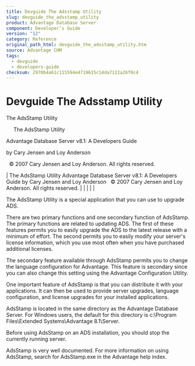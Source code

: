 ```yaml
---
title: Devguide The Adsstamp Utility
slug: devguide_the_adsstamp_utility
product: Advantage Database Server
component: Developer’s Guide
version: "12"
category: Reference
original_path_html: devguide_the_adsstamp_utility.htm
source: Advantage CHM
tags:
  - devguide
  - developers-guide
checksum: 2970b4a61c115594e4719615c14da7122a26f0c4
---
```


# Devguide The Adsstamp Utility

The AdsStamp Utility

     The AdsStamp Utility

Advantage Database Server v8.1: A Developers Guide

by Cary Jensen and Loy Anderson

  © 2007 Cary Jensen and Loy Anderson. All rights reserved.

| The AdsStamp Utility  Advantage Database Server v8.1: A Developers Guide  by Cary Jensen and Loy Anderson    © 2007 Cary Jensen and Loy Anderson. All rights reserved. |  |  |  |  |

The AdsStamp Utility is a special application that you can use to upgrade ADS.

There are two primary functions and one secondary function of AdsStamp. The primary functions are related to updating ADS. The first of these features permits you to easily upgrade the ADS to the latest release with a minimum of effort. The second permits you to easily modify your server's license information, which you use most often when you have purchased additional licenses.

The secondary feature available through AdsStamp permits you to change the language configuration for Advantage. This feature is secondary since you can also change this setting using the Advantage Configuration Utility.

One important feature of AdsStamp is that you can distribute it with your applications. It can then be used to provide server upgrades, language configuration, and license upgrades for your installed applications.

AdsStamp is located in the same directory as the Advantage Database Server. For Windows users, the default for this directory is c:\Program Files\Extended Systems\Advantage 8.1\Server.

Before using AdsStamp on an ADS installation, you should stop the currently running server.

AdsStamp is very well documented. For more information on using AdsStamp, search for AdsStamp.exe in the Advantage help index.
